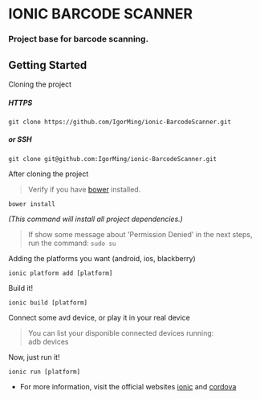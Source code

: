 # IONIC BARCODE SCANNER

### Project base for barcode scanning.

Getting Started
----------------------

Cloning the project
##### HTTPS
```
git clone https://github.com/IgorMing/ionic-BarcodeScanner.git
```
##### or SSH
```
git clone git@github.com:IgorMing/ionic-BarcodeScanner.git
```

After cloning the project
> Verify if you have [bower](https://bower.io/#install-bower) installed.

```
bower install
```
*(This command  will install all project dependencies.)*

> If show some message about 'Permission Denied' in the next steps, run the command: `sudo su`

Adding the platforms you want (android, ios, blackberry)
```
ionic platform add [platform]
```

Build it!
```
ionic build [platform]
```

Connect some avd device, or play it in your real device

> You can list your disponible connected devices running:\
> adb devices

Now, just run it!
```
ionic run [platform]
```

* For more information, visit the official websites [ionic](http://ionicframework.com/) and [cordova](https://cordova.apache.org/)
